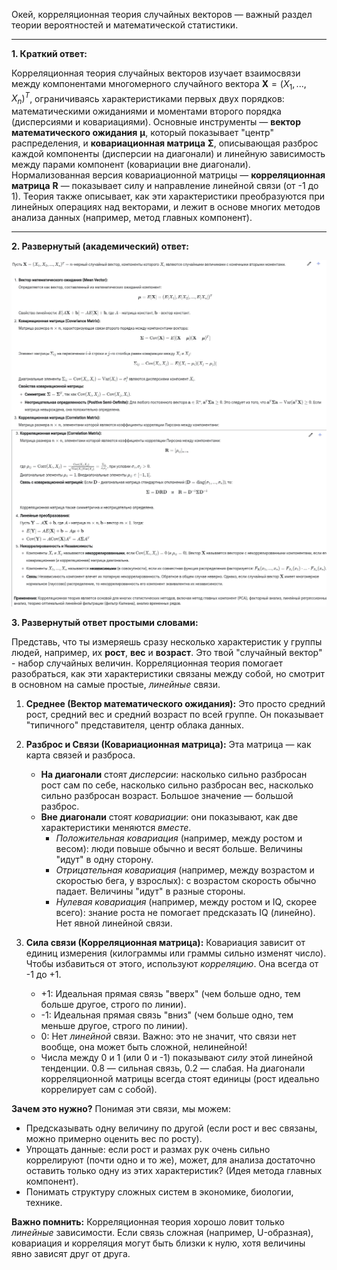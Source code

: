 Окей, корреляционная теория случайных векторов — важный раздел теории вероятностей и математической статистики.

---

**1. Краткий ответ:**

Корреляционная теория случайных векторов изучает взаимосвязи между компонентами многомерного случайного вектора $\mathbf{X} = (X_1, ..., X_n)^T$, ограничиваясь характеристиками первых двух порядков: математическими ожиданиями и моментами второго порядка (дисперсиями и ковариациями). Основные инструменты — **вектор математического ожидания** $\boldsymbol{\mu}$, который показывает "центр" распределения, и **ковариационная матрица** $\mathbf{\Sigma}$, описывающая разброс каждой компоненты (дисперсии на диагонали) и линейную зависимость между парами компонент (ковариации вне диагонали). Нормализованная версия ковариационной матрицы — **корреляционная матрица** $\mathbf{R}$ — показывает силу и направление линейной связи (от -1 до 1). Теория также описывает, как эти характеристики преобразуются при линейных операциях над векторами, и лежит в основе многих методов анализа данных (например, метод главных компонент).

---

**2. Развернутый (академический) ответ:**

![alt text](image-15.png)
![alt text](image-16.png)

**3. Развернутый ответ простыми словами:**

Представь, что ты измеряешь сразу несколько характеристик у группы людей, например, их **рост**, **вес** и **возраст**. Это твой "случайный вектор" - набор случайных величин. Корреляционная теория помогает разобраться, как эти характеристики связаны между собой, но смотрит в основном на самые простые, *линейные* связи.

1.  **Среднее (Вектор математического ожидания):** Это просто средний рост, средний вес и средний возраст по всей группе. Он показывает "типичного" представителя, центр облака данных.

2.  **Разброс и Связи (Ковариационная матрица):** Эта матрица — как карта связей и разброса.
    *   **На диагонали** стоят *дисперсии*: насколько сильно разбросан рост сам по себе, насколько сильно разбросан вес, насколько сильно разбросан возраст. Большое значение — большой разброс.
    *   **Вне диагонали** стоят *ковариации*: они показывают, как две характеристики меняются *вместе*.
        *   *Положительная ковариация* (например, между ростом и весом): люди повыше обычно и весят больше. Величины "идут" в одну сторону.
        *   *Отрицательная ковариация* (например, между возрастом и скоростью бега, у взрослых): с возрастом скорость обычно падает. Величины "идут" в разные стороны.
        *   *Нулевая ковариация* (например, между ростом и IQ, скорее всего): знание роста не помогает предсказать IQ (линейно). Нет явной линейной связи.

3.  **Сила связи (Корреляционная матрица):** Ковариация зависит от единиц измерения (килограммы или граммы сильно изменят число). Чтобы избавиться от этого, используют *корреляцию*. Она всегда от -1 до +1.
    *   +1: Идеальная прямая связь "вверх" (чем больше одно, тем больше другое, строго по линии).
    *   -1: Идеальная прямая связь "вниз" (чем больше одно, тем меньше другое, строго по линии).
    *   0: Нет *линейной* связи. Важно: это не значит, что связи нет вообще, она может быть сложной, нелинейной!
    *   Числа между 0 и 1 (или 0 и -1) показывают *силу* этой линейной тенденции. 0.8 — сильная связь, 0.2 — слабая.
    На диагонали корреляционной матрицы всегда стоят единицы (рост идеально коррелирует сам с собой).

**Зачем это нужно?** Понимая эти связи, мы можем:
*   Предсказывать одну величину по другой (если рост и вес связаны, можно примерно оценить вес по росту).
*   Упрощать данные: если рост и размах рук очень сильно коррелируют (почти одно и то же), может, для анализа достаточно оставить только одну из этих характеристик? (Идея метода главных компонент).
*   Понимать структуру сложных систем в экономике, биологии, технике.

**Важно помнить:** Корреляционная теория хорошо ловит только *линейные* зависимости. Если связь сложная (например, U-образная), ковариация и корреляция могут быть близки к нулю, хотя величины явно зависят друг от друга.